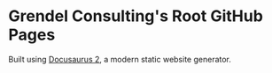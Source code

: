 # Grendel Consulting's Root GitHub Pages

Built using [Docusaurus 2](https://docusaurus.io/), a modern static website generator.
